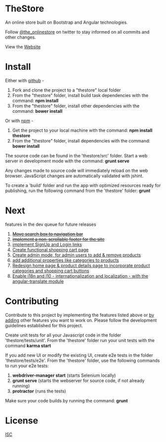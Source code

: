 TheStore
========
An online store built on Bootstrap and Angular technologies. 

Follow <a href="https://twitter.com/the_onlinestore">@the_onlinestore</a> on twitter to stay informed on all commits and other changes.

View the <a href="http://fortesl.github.io/thestore/#/">Website</a>


Install
=======
Either with <a href="https://github.com/fortesl/thestore">github</a> -
<ol>
    <li>Fork and clone the project to a "thestore" local folder</li>
    <li>From the "thestore" folder, install build task dependencies with the command: <b>npm install</b></li>
    <li>From the "thestore" folder, install other dependencies with the command: <b>bower install</b></li>
</ol>

Or with <a href="https://www.npmjs.org/package/thestore">npm</a> -
<ol>
    <li>Get the project to your local machine with the command: <b>npm install thestore</b></li>
    <li>From the "thestore" folder, install dependencies with the command: <b>bower install</b></li>
</ol>


The source code can be found in the 'thestore/src' folder. Start a web server in development mode with the command:
<b>grunt serve</b>

Any changes made to source code will immediately reload on the web browser. JavaScript changes are automatically validated with jshint.

To create a 'build' folder and run the app with optimized resources ready for publishing, run the following command from the 'thestore' folder:
<b>grunt</b>


Next
====
features in the dev queue for future releases

1. <a href="https://github.com/fortesl/thestore/issues/1"><strike>Move search box to navigation bar</strike></a><br>
2. <a href="https://github.com/fortesl/thestore/issues/2"><strike>implement a non-scrollable footer for the site</strike></a><br>
3. <a href="https://github.com/fortesl/thestore/issues/3">implement SignUp and Login links</a><br>
4. <a href="https://github.com/fortesl/thestore/issues/4">Create functional shopping cart page</a><br>
5. <a href="https://github.com/fortesl/thestore/issues/5">Create admin mode, for admin users to add & remove products</a><br>
6. <a href="https://github.com/fortesl/thestore/issues/6">add additional properties like categories to products</a><br>
7. <a href="https://github.com/fortesl/thestore/issues/7">Redesign home page & product details page to incorporate product categories and shopping cart buttons</a><br>
9. <a href="https://github.com/fortesl/thestore/issues/9">Enable i18n and l10 - internationalization and localization - with the angular-translate module</a><br>


Contributing
============
Contribute to this project by implementing the features listed above or <a href="https://github.com/fortesl/thestore/issues">by adding</a> other features you want to work on.
Please follow the development guidelines established for this project.

Create unit tests for all your Javascript code in the folder 'thestore/tests/unit'. From the 'thestore' folder run your unit tests with the command <b>karma start</b>

If you add new UI or modify the existing UI, create e2e tests in the folder 'thestore/tests/e2e'. From the 'thestore' folder, use the following commands to run your e2e tests:
<ol>
    <li><b>webdriver-manager start</b> (starts Selenium locally)</li>
    <li><b>grunt serve</b> (starts the webserver for source code, if not already running)</li>
    <li><b>protractor</b> (runs the tests)</li>
</ol>

Make sure your code builds by running the command: <b>grunt</b>

License
=======
<a href="https://github.com/fortesl/thestore/blob/master/LICENSE">ISC</a>